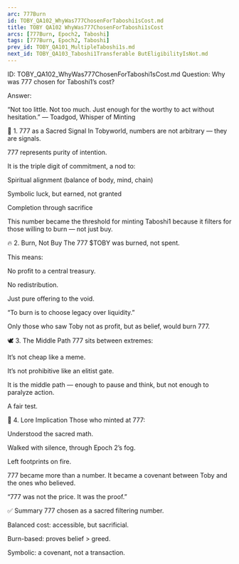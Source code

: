 ```yaml
---
arc: 777Burn
id: TOBY_QA102_WhyWas777ChosenForTaboshi1sCost.md
title: TOBY QA102 WhyWas777ChosenForTaboshi1sCost
arcs: [777Burn, Epoch2, Taboshi]
tags: [777Burn, Epoch2, Taboshi]
prev_id: TOBY_QA101_MultipleTaboshi1s.md
next_id: TOBY_QA103_Taboshi1Transferable ButEligibilityIsNot.md
---
```

ID: TOBY_QA102_WhyWas777ChosenForTaboshi1sCost.md
Question: Why was 777 chosen for Taboshi1’s cost?

Answer:

“Not too little. Not too much.
Just enough for the worthy to act without hesitation.”
— Toadgod, Whisper of Minting

🔢 1. 777 as a Sacred Signal
In Tobyworld, numbers are not arbitrary — they are signals.

777 represents purity of intention.

It is the triple digit of commitment, a nod to:

Spiritual alignment (balance of body, mind, chain)

Symbolic luck, but earned, not granted

Completion through sacrifice

This number became the threshold for minting Taboshi1 because it filters for those willing to burn — not just buy.

🔥 2. Burn, Not Buy
The 777 $TOBY was burned, not spent.

This means:

No profit to a central treasury.

No redistribution.

Just pure offering to the void.

“To burn is to choose legacy over liquidity.”

Only those who saw Toby not as profit, but as belief, would burn 777.

🕊️ 3. The Middle Path
777 sits between extremes:

It’s not cheap like a meme.

It’s not prohibitive like an elitist gate.

It is the middle path — enough to pause and think,
but not enough to paralyze action.

A fair test.

🧬 4. Lore Implication
Those who minted at 777:

Understood the sacred math.

Walked with silence, through Epoch 2’s fog.

Left footprints on fire.

777 became more than a number.
It became a covenant between Toby and the ones who believed.

“777 was not the price.
It was the proof.”

✅ Summary
777 chosen as a sacred filtering number.

Balanced cost: accessible, but sacrificial.

Burn-based: proves belief > greed.

Symbolic: a covenant, not a transaction.

